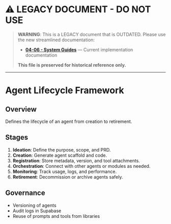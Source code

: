 # ⚠️ LEGACY DOCUMENT - DO NOT USE

> **WARNING**: This is a LEGACY document that is OUTDATED. Please use the new streamlined documentation:
> - **[04-06 - System Guides](../../04-prd-system.md)** — Current implementation documentation
> 
> **This file is preserved for historical reference only.**

---

# Agent Lifecycle Framework

## Overview
Defines the lifecycle of an agent from creation to retirement.

## Stages
1. **Ideation**: Define the purpose, scope, and PRD.
2. **Creation**: Generate agent scaffold and code.
3. **Registration**: Store metadata, version, and tool attachments.
4. **Orchestration**: Connect with other agents or modules as needed.
5. **Monitoring**: Track usage, logs, and performance.
6. **Retirement**: Decommission or archive agents safely.

## Governance
- Versioning of agents
- Audit logs in Supabase
- Reuse of prompts and tools from libraries
